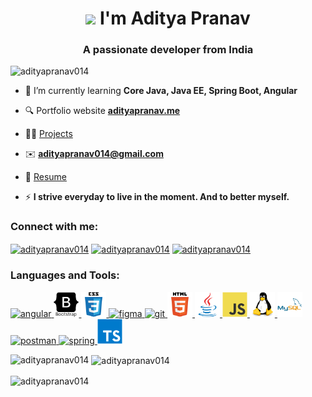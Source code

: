 <h1 align="center"><img width="7%"src="https://cdn-icons-png.flaticon.com/512/4456/4456155.png"> I'm Aditya Pranav</h1>
<h3 align="center">A passionate developer from India</h3>

<p align="left"> <img src="https://komarev.com/ghpvc/?username=adityapranav014&label=Profile%20views&color=0e75b6&style=flat" alt="adityapranav014" /> </p>


 <!--- <img align="right" alt="Coding" width="30%" src="https://media.giphy.com/media/EOmYN5kVP3W2Lyn6dx/giphy.gif"> --->


- 📖 I’m currently learning **Core Java, Java EE, Spring Boot, Angular**

- 🔍 Portfolio website **<a href="https://adityapranav.me/" target="_blank" alt="adityapranav.me" height="30" width="40" />adityapranav.me</a>**

- 👨‍💻 <a href="https://github.com/adityapranav014?tab=repositories" target="blank" alt="project" height="30" width="40" />Projects</a>

- ✉️ **adityapranav014@gmail.com**

- 📄 <a href="https://drive.google.com/file/d/1U_jvRucCGX8PewwnAV8n2MMQyahN1L4-/view" target="blank" alt="Resume" height="30" width="40" />Resume</a>
 
- ⚡ **I strive everyday to live in the moment. And to better myself.**

<h3 align="left">Connect with me:</h3>
<p align="left">
<a href="https://linkedin.com/in/adityapranav014" target="blank"><img align="center" src="https://raw.githubusercontent.com/rahuldkjain/github-profile-readme-generator/master/src/images/icons/Social/linked-in-alt.svg" alt="adityapranav014" height="30" width="40" /></a>
<a href="https://www.behance.net/adityapranav014" target="blank"><img align="center" src="https://raw.githubusercontent.com/rahuldkjain/github-profile-readme-generator/master/src/images/icons/Social/behance.svg" alt="adityapranav014" height="30" width="40" /></a>
<a href="https://www.hackerrank.com/adityapranav014" target="blank"><img align="center" src="https://raw.githubusercontent.com/rahuldkjain/github-profile-readme-generator/master/src/images/icons/Social/hackerrank.svg" alt="adityapranav014" height="30" width="40" /></a>
</p>

<h3 align="left">Languages and Tools:</h3>
<p align="left"> <a href="https://angular.io" target="_blank" rel="noreferrer"> <img src="https://angular.io/assets/images/logos/angular/angular.svg" alt="angular" width="40" height="40"/> </a> <a href="https://getbootstrap.com" target="_blank" rel="noreferrer"> <img src="https://raw.githubusercontent.com/devicons/devicon/master/icons/bootstrap/bootstrap-plain-wordmark.svg" alt="bootstrap" width="40" height="40"/> </a> <a href="https://www.w3schools.com/css/" target="_blank" rel="noreferrer"> <img src="https://raw.githubusercontent.com/devicons/devicon/master/icons/css3/css3-original-wordmark.svg" alt="css3" width="40" height="40"/> </a> <a href="https://www.figma.com/" target="_blank" rel="noreferrer"> <img src="https://www.vectorlogo.zone/logos/figma/figma-icon.svg" alt="figma" width="40" height="40"/> </a> <a href="https://git-scm.com/" target="_blank" rel="noreferrer"> <img src="https://www.vectorlogo.zone/logos/git-scm/git-scm-icon.svg" alt="git" width="40" height="40"/> </a> <a href="https://www.w3.org/html/" target="_blank" rel="noreferrer"> <img src="https://raw.githubusercontent.com/devicons/devicon/master/icons/html5/html5-original-wordmark.svg" alt="html5" width="40" height="40"/> </a> <a href="https://www.java.com" target="_blank" rel="noreferrer"> <img src="https://raw.githubusercontent.com/devicons/devicon/master/icons/java/java-original.svg" alt="java" width="40" height="40"/> </a> <a href="https://developer.mozilla.org/en-US/docs/Web/JavaScript" target="_blank" rel="noreferrer"> <img src="https://raw.githubusercontent.com/devicons/devicon/master/icons/javascript/javascript-original.svg" alt="javascript" width="40" height="40"/> </a> <a href="https://www.linux.org/" target="_blank" rel="noreferrer"> <img src="https://raw.githubusercontent.com/devicons/devicon/master/icons/linux/linux-original.svg" alt="linux" width="40" height="40"/> </a> <a href="https://www.mysql.com/" target="_blank" rel="noreferrer"> <img src="https://raw.githubusercontent.com/devicons/devicon/master/icons/mysql/mysql-original-wordmark.svg" alt="mysql" width="40" height="40"/> </a> <a href="https://postman.com" target="_blank" rel="noreferrer"> <img src="https://www.vectorlogo.zone/logos/getpostman/getpostman-icon.svg" alt="postman" width="40" height="40"/> </a> <a href="https://spring.io/" target="_blank" rel="noreferrer"> <img src="https://www.vectorlogo.zone/logos/springio/springio-icon.svg" alt="spring" width="40" height="40"/> </a> <a href="https://www.typescriptlang.org/" target="_blank" rel="noreferrer"> <img src="https://raw.githubusercontent.com/devicons/devicon/master/icons/typescript/typescript-original.svg" alt="typescript" width="40" height="40"/> </a> </p>

<p><img align="left" src="https://github-readme-stats.vercel.app/api/top-langs?username=adityapranav014&show_icons=true&locale=en&layout=compact" alt="adityapranav014" /></p>

<p>&nbsp;<img align="center" src="https://github-readme-stats.vercel.app/api?username=adityapranav014&show_icons=true&locale=en" alt="adityapranav014" /></p>

<p><img align="center" src="https://github-readme-streak-stats.herokuapp.com/?user=adityapranav014&" alt="adityapranav014" /></p>
